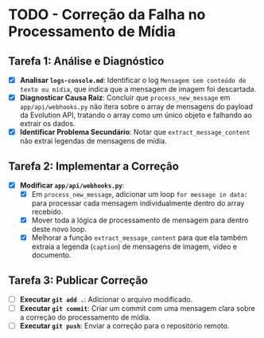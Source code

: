 # TODO - Correção da Falha no Processamento de Mídia

## Tarefa 1: Análise e Diagnóstico

- [x] **Analisar `logs-console.md`**: Identificar o log `Mensagem sem conteúdo de texto ou mídia`, que indica que a mensagem de imagem foi descartada.
- [x] **Diagnosticar Causa Raiz**: Concluir que `process_new_message` em `app/api/webhooks.py` não itera sobre o array de mensagens do payload da Evolution API, tratando o array como um único objeto e falhando ao extrair os dados.
- [x] **Identificar Problema Secundário**: Notar que `extract_message_content` não extrai legendas de mensagens de mídia.

## Tarefa 2: Implementar a Correção

- [x] **Modificar `app/api/webhooks.py`**:
    - [x] Em `process_new_message`, adicionar um loop `for message in data:` para processar cada mensagem individualmente dentro do array recebido.
    - [x] Mover toda a lógica de processamento de mensagem para dentro deste novo loop.
    - [x] Melhorar a função `extract_message_content` para que ela também extraia a legenda (`caption`) de mensagens de imagem, vídeo e documento.

## Tarefa 3: Publicar Correção

- [ ] **Executar `git add .`**: Adicionar o arquivo modificado.
- [ ] **Executar `git commit`**: Criar um commit com uma mensagem clara sobre a correção do processamento de mídia.
- [ ] **Executar `git push`**: Enviar a correção para o repositório remoto.

